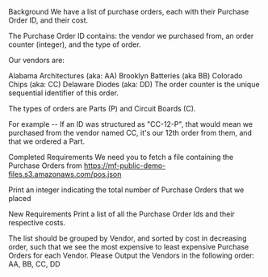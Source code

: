 Background
We have a list of purchase orders, each with their Purchase Order ID, and their cost.

The Purchase Order ID contains: the vendor we purchased from, an order counter (integer), and the type of order.

Our vendors are:

Alabama Architectures (aka: AA)
Brooklyn Batteries (aka BB)
Colorado Chips (aka: CC)
Delaware Diodes (aka: DD)
The order counter is the unique sequential identifier of this order.

The types of orders are Parts (P) and Circuit Boards (C).

For example -- If an ID was structured as "CC-12-P", that would mean we purchased from the vendor named CC, it's our 12th order from them, and that we ordered a Part.

Completed Requirements
We need you to fetch a file containing the Purchase Orders from https://mf-public-demo-files.s3.amazonaws.com/pos.json

Print an integer indicating the total number of Purchase Orders that we placed

New Requirements
Print a list of all the Purchase Order Ids and their respective costs.

The list should be grouped by Vendor, and sorted by cost in decreasing order, such that we see the most expensive to least expensive Purchase Orders for each Vendor.
Please Output the Vendors in the following order: AA, BB, CC, DD
